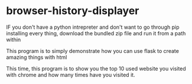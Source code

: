 # browser-history-displayer

IF you don't have a python intrepreter and don't want to go through pip installing every thing, download the bundled zip file
and run it from a path within

This program is to simply demonstrate how you can use flask to create amazing things with html

This time, this program is to show you the top 10 used website you visited with chrome and how many times have you visited it.
